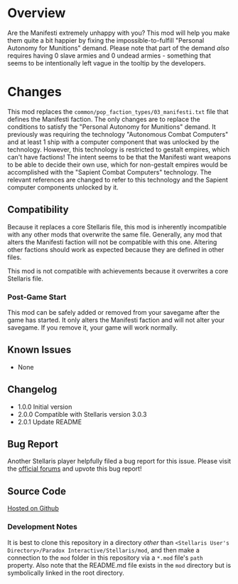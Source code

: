 # Overview

Are the Manifesti extremely unhappy with you?  This mod will help you make them quite a bit happier by fixing the impossible-to-fulfill
"Personal Autonomy for Munitions" demand.  Please note that part of the demand _also_ requires having 0 slave armies and 0 undead armies - something
that seems to be intentionally left vague in the tooltip by the developers.

# Changes

This mod replaces the `common/pop_faction_types/03_manifesti.txt` file that defines the Manifesti faction.  The only changes are to
replace the conditions to satisfy the "Personal Autonomy for Munitions" demand.  It previously was requiring the technology "Autonomous Combat Computers"
and at least 1 ship with a computer component that was unlocked by the technology.  However, this technology is restricted to gestalt empires,
which can't have factions!  The intent seems to be that the Manifesti want weapons to be able to decide their own use, which for non-gestalt empires
would be accomplished with the "Sapient Combat Computers" technology.  The relevant references are changed to refer to this technology and the Sapient
computer components unlocked by it.

## Compatibility
 
Because it replaces a core Stellaris file, this mod is inherently incompatible with any other mods that overwrite the same file.  Generally,
any mod that alters the Manifesti faction will not be compatible with this one.  Altering other factions should work as expected because they
are defined in other files.

This mod is not compatible with achievements because it overwrites a core Stellaris file.

### Post-Game Start

This mod can be safely added or removed from your savegame after the game has started.  It only alters the Manifesti faction and will not alter your savegame.  If you remove it, your game will work normally.

## Known Issues

* None

## Changelog

* 1.0.0 Initial version
* 2.0.0 Compatible with Stellaris version 3.0.3
* 2.0.1 Update README

## Bug Report

Another Stellaris player helpfully filed a bug report for this issue. Please visit the [official forums](https://steamcommunity.com/linkfilter/?url=https://forum.paradoxplaza.com/forum/threads/stellaris-3-0-3-67bf-manifesti-faction-issue.1472781/) and upvote this bug report!

## Source Code

[Hosted on Github](https://github.com/corsairmarks/technician_slave_fix)

### Development Notes

It is best to clone this repository in a directory _other_ than `<Stellaris User's Directory>/Paradox Interactive/Stellaris/mod`, and then make a connection to the `mod` folder in this repository via a `*.mod` file's `path` property.  Also note that the README.md file exists in the `mod` directory but is symbolically linked in the root directory.